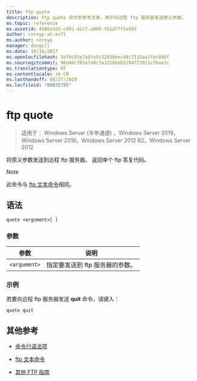 ```yaml
---
title: ftp quote
description: Ftp quote 命令的参考文章，用于向远程 ftp 服务器发送原义参数。
ms.topic: reference
ms.assetid: 4500a1d3-c091-42c7-a909-f61df7f2e993
author: coreyp-at-msft
ms.author: coreyp
manager: dongill
ms.date: 10/16/2017
ms.openlocfilehash: 5e70c93e7a8fe5c32038eec08c7115aa1fec80bf
ms.sourcegitcommit: 96d46c702e7a9c3a321bbbb5284f73911c7baa3c
ms.translationtype: MT
ms.contentlocale: zh-CN
ms.lasthandoff: 08/27/2020
ms.locfileid: "89035795"
---
```

# <a name="ftp-quote"></a>ftp quote

> 适用于： Windows Server (半年通道) ，Windows Server 2019，Windows Server 2016，Windows Server 2012 R2，Windows Server 2012

将原义参数发送到远程 ftp 服务器。 返回单个 ftp 答复代码。

> [!NOTE]
> 此命令与 [ftp 文本命令](ftp-literal_1.md)相同。

## <a name="syntax"></a>语法

```
quote <argument>[ ]
```

### <a name="parameters"></a>参数

| 参数 | 说明 |
| --------- | ----------- |
| `<argument>` | 指定要发送到 ftp 服务器的参数。 |

### <a name="examples"></a>示例

若要向远程 ftp 服务器发送 **quit** 命令，请键入：

```
quote quit
```

## <a name="additional-references"></a>其他参考

- [命令行语法项](command-line-syntax-key.md)

- [ftp 文本命令](ftp-literal_1.md)

- [其他 FTP 指南](/previous-versions/orphan-topics/ws.10/cc756013(v=ws.10))
